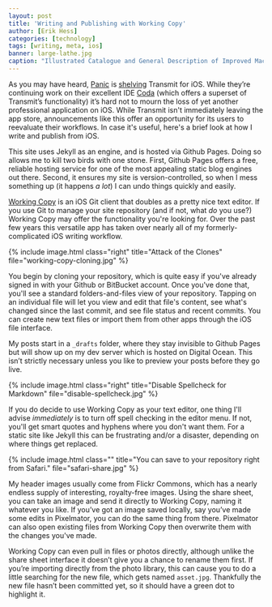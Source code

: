```yaml
---
layout: post
title: 'Writing and Publishing with Working Copy'
author: [Erik Hess]
categories: [technology]
tags: [writing, meta, ios]
banner: large-lathe.jpg
caption: "Illustrated Catalogue and General Description of Improved Machine Tools for Working Metal [Sellers, William & Co., 1899](https://flic.kr/p/oxe2XT)"
---
```


As you may have heard, [Panic](http://panic.com) is [shelving](https://panic.com/blog/the-future-of-transmit-ios/) Transmit for iOS. While they’re continuing work on their excellent IDE [Coda](https://panic.com/coda-ios/) (which offers a superset of Transmit’s functionality) it’s hard not to mourn the loss of yet another professional application on iOS. While Transmit isn't immediately leaving the app store, announcements like this offer an opportunity for its users to reevaluate their workflows. In case it's useful, here's a brief look at how I write and publish from iOS.

This site uses Jekyll as an engine, and is hosted via Github Pages. Doing so allows me to kill two birds with one stone. First, Github Pages offers a free, reliable hosting service for one of the most appealing static blog engines out there. Second, it ensures my site is version-controlled, so when I mess something up (it happens _a lot_) I can undo things quickly and easily. 

[Working Copy](https://itunes.apple.com/us/app/working-copy/id896694807?mt=8) is an iOS Git client that doubles as a pretty nice text editor. If you use Git to manage your site repository (and if not, what _do_ you use?) Working Copy may offer the functionality you're looking for. Over the past few years this versatile app has taken over nearly all of my formerly-complicated iOS writing workflow.

{% include image.html class="right" title="Attack of the Clones" file="working-copy-cloning.jpg" %}

You begin by cloning your repository, which is quite easy if you've already signed in with your Github or BitBucket account. Once you've done that, you'll see a standard folders-and-files view of your repository. Tapping on an individual file will let you view and edit that file's content, see what's changed since the last commit, and see file status and recent commits. You can create new text files or import them from other apps through the iOS file interface.

My posts start in a `_drafts` folder, where they stay invisible to Github Pages but will show up on my dev server which is hosted on Digital Ocean. This isn’t strictly necessary unless you like to preview your posts before they go live. 

{% include image.html class="right" title="Disable Spellcheck for Markdown" file="disable-spellcheck.jpg" %}

If you do decide to use Working Copy as your text editor, one thing I'll advise _immediately_ is to turn off spell checking in the editor menu. If not, you'll get smart quotes and hyphens where you don't want them. For a static site like Jekyll this can be frustrating and/or a disaster, depending on where things get replaced.

{% include image.html class="" title="You can save to your repository right from Safari." file="safari-share.jpg" %}

My header images usually come from Flickr Commons, which has a nearly endless supply of interesting, royalty-free images. Using the share sheet, you can take an image and send it directly to Working Copy, naming it whatever you like. If you’ve got an image saved locally, say you’ve made some edits in Pixelmator, you can do the same thing from there. Pixelmator can also open existing files from Working Copy then overwrite them with the changes you've made.

Working Copy can even pull in files or photos directly, although unlike the share sheet interface it doesn’t give you a chance to rename them first. If you’re importing directly from the photo library, this can cause you to do a little searching for the new file, which gets named `asset.jpg`. Thankfully the new file hasn’t been committed yet, so it should have a green dot to highlight it.